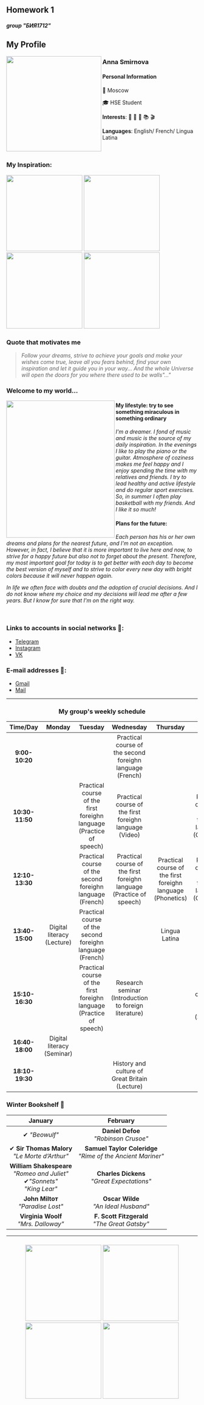 ## Homework 1
####  *group "БИЯ1712"*

## My Profile 
<img src="https://pp.userapi.com/c637725/v637725238/41f6d/Mcc4RwIDMxc.jpg" width="250" height="250" align="left"/> 

### **Anna Smirnova**

#### Personal Information

:milky_way: Moscow

:mortar_board: HSE Student

**Interests**: :musical_note: :musical_keyboard: :basketball: :books: :clapper:

**Languages**: English/ French/ Lingua Latina 

<br clear="all"/> 

### My Inspiration:
<img src="https://pp.userapi.com/c841030/v841030913/55ee4/7ctHybpbAxY.jpg" width="200" height="200" /> <img src="https://pp.userapi.com/c834301/v834301156/41a5e/uPowXJlQMes.jpg" width="200" height="200" /> <img src="https://pp.userapi.com/c840025/v840025156/1d3be/7C6qm1nLc48.jpg" width="200" height="200" /> <img src="https://pp.userapi.com/c639429/v639429962/61026/bxv1aUL0dHU.jpg" width="200" height="200" />

### **Quote that motivates me**
>*Follow your dreams, strive to achieve your goals and make your wishes come true, leave all you fears behind, find your own inspiration and let it guide you in your way... And the whole Universe will open the doors for you where there used to be walls"..."*

### **Welcome to my world...**
<img src="https://pp.userapi.com/c840734/v840734529/49d78/QiQqAoTbyjM.jpg" width="285" height="360" align="left"/> 

#### **My lifestyle:** try to see something miraculous in something ordinary

*I'm a dreamer. I fond of music and music is the source of my daily inspiration. In the evenings I like to play the piano or the guitar.* *Atmosphere of coziness makes me feel happy and I enjoy spending the time with my relatives and friends.*
*I try to lead healthy and active lifestyle and do regular sport exercises. So, in summer I often play basketball with my friends. And I like it so much!*

#### **Plans for the future:**
*Each person has his or her own dreams and plans for the nearest future, and I'm not an exception. However, in fact, I believe that it is more important to live here and now, to strive for a happy future but also not to forget about the present. Therefore, my most important goal for today is to get better with each day to become the best version of myself and to strive to color every new day with bright colors because it will never happen again.*

*In life we often face with doubts and the adoption of crucial decisions. And I do not know where my choice and my decisions will lead me after a few years. But I know for sure that I'm on the right way.*

<br clear="all"/>

### Links to accounts in social networks :email::
* [Telegram](https://t.me/annushc)
* [Instagram](https://www.instagram.com/annushc/)
* [VK](https://vk.com/annushc)
### E-mail addresses :email::
* [Gmail](mailto:annushc@gmail.ru)
* [Mail](mailto:annushc@mail.ru)

* * *
### <h3 align="center">My group's weekly schedule</h3>

Time/Day|Monday|Tuesday|Wednesday|Thursday|Friday|Saturday
:---:|:---:|:---:|:---:|:---:|:---:|:---:|
|**9:00-10:20**|||Practical course of the second foreighn language (French)
**10:30-11:50**||Practical course of the first foreighn language (Practice of speech)|Practical course of the first foreighn language (Video)||Practical course of the first foreighn language (Grammar)|
**12:10-13:30**||Practical course of the second foreighn language (French)|Practical course of the first foreighn language (Practice of speech)|Practical course of the first foreighn language (Phonetics)|Practical course of the first foreighn language (Grammar)|
**13:40-15:00**|Digital literacy (Lecture)|Practical course of the second foreighn language (French)||Lingua Latina||
**15:10-16:30**||Practical course of the first foreighn language (Practice of speech)|Research seminar (Introduction to foreign literature)||History and culture of Great Britain (Seminar)|
**16:40-18:00**|Digital literacy (Seminar)||||
**18:10-19:30**|||History and culture of Great Britain (Lecture)|||

### **Winter Bookshelf** :blue_book: 
**January**|**February**|
:---:|:---:|
|✔ *"Beowulf"*|**Daniel Defoe**<br>*"Robinson Crusoe"*|
|✔ **Sir Thomas Malory**<br>*"Le Morte d’Arthur"*|**Samuel Taylor Coleridge**<br>*"Rime of the Ancient Mariner"*|
|**William Shakespeare**<br>*"Romeo and Juliet"*<br>✔*"Sonnets"*<br>*"King Lear"*|**Charles Dickens**<br>*"Great Expectations"*|
|**John Miltoт**<br>*"Paradise Lost"*|**Oscar Wilde**<br>*"An Ideal Husband"*|
|**Virginia Woolf**<br>*"Mrs. Dalloway"* |**F. Scott Fitzgerald**<br>*"The Great Gatsby"* 

* * *

<h3 align="center"><img src="https://pp.userapi.com/c841122/v841122802/185e2/i5NuLgVMiWc.jpg" width="200" height="200"/> 
<img src="https://pp.userapi.com/c840629/v840629762/53b2/iGx-S-McH_o.jpg" width="200" height="200"/> 
<img src="https://pp.userapi.com/c841430/v841430317/5a251/1Gp4HmFoZeg.jpg" width="200" height="200"/> 
<img src="https://pp.userapi.com/c543105/v543105099/2e8ff/EPQ7EwDbiyk.jpg" width="200" height="200"/></h3> 
